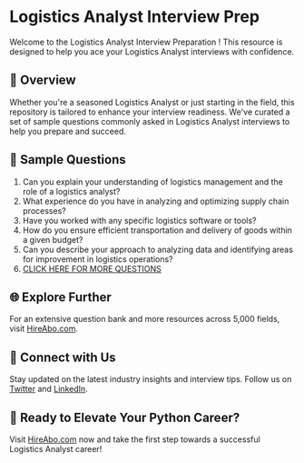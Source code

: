 # Logistics Analyst Interview Prep

Welcome to the Logistics Analyst Interview Preparation ! This resource is designed to help you ace your Logistics Analyst interviews with confidence.

## 🚀 Overview

Whether you're a seasoned Logistics Analyst or just starting in the field, this repository is tailored to enhance your interview readiness. We've curated a set of sample questions commonly asked in Logistics Analyst interviews to help you prepare and succeed.

## 📝 Sample Questions

1. Can you explain your understanding of logistics management and the role of a logistics analyst?
2. What experience do you have in analyzing and optimizing supply chain processes?
3. Have you worked with any specific logistics software or tools?
4. How do you ensure efficient transportation and delivery of goods within a given budget?
5. Can you describe your approach to analyzing data and identifying areas for improvement in logistics operations?
6. [CLICK HERE FOR MORE QUESTIONS](https://hireabo.com/job/23_0_2/Logistics%20Analyst)

## 🌐 Explore Further

For an extensive question bank and more resources across 5,000 fields, visit [HireAbo.com](https://www.hireabo.com).

## 📱 Connect with Us

Stay updated on the latest industry insights and interview tips. Follow us on [Twitter](https://twitter.com/hireabo) and [LinkedIn](https://www.linkedin.com/in/hire-abo-3609972a8/).

## 🚀 Ready to Elevate Your Python Career?

Visit [HireAbo.com](https://www.hireabo.com) now and take the first step towards a successful Logistics Analyst career!